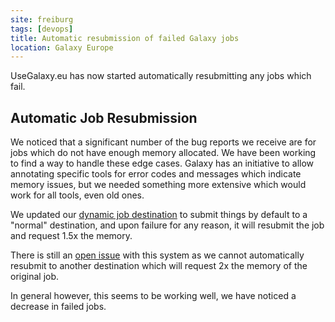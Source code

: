 ```yaml
---
site: freiburg
tags: [devops]
title: Automatic resubmission of failed Galaxy jobs
location: Galaxy Europe
---
```


UseGalaxy.eu has now started automatically resubmitting any jobs which fail.

## Automatic Job Resubmission

We noticed that a significant number of the bug reports we receive are for jobs
which do not have enough memory allocated. We have been working to find a way
to handle these edge cases. Galaxy has an initiative to allow annotating
specific tools for error codes and messages which indicate memory issues, but
we needed something more extensive which would work for all tools, even old
ones.

We updated our [dynamic job destination](https://github.com/usegalaxy-eu/infrastructure-playbook/commit/6eade5b0c1c3133393df540ff7fff1ad0093a72a)
to submit things by default to a "normal" destination, and upon failure for any
reason, it will resubmit the job and request 1.5x the memory.

There is still an [open issue](https://github.com/galaxyproject/galaxy/issues/7118)
with this system as we cannot automatically resubmit to another destination
which will request 2x the memory of the original job.

In general however, this seems to be working well, we have noticed a decrease
in failed jobs.

